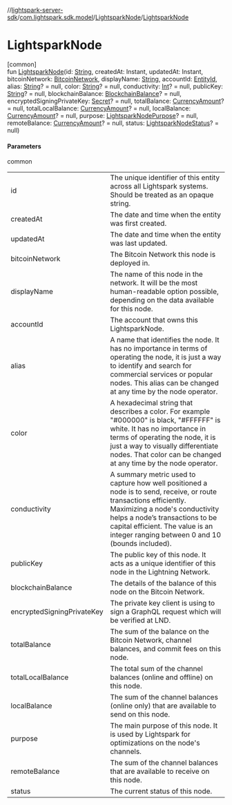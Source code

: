 //[lightspark-server-sdk](../../../index.md)/[com.lightspark.sdk.model](../index.md)/[LightsparkNode](index.md)/[LightsparkNode](-lightspark-node.md)

# LightsparkNode

[common]\
fun [LightsparkNode](-lightspark-node.md)(id: [String](https://kotlinlang.org/api/latest/jvm/stdlib/kotlin/-string/index.html), createdAt: Instant, updatedAt: Instant, bitcoinNetwork: [BitcoinNetwork](../-bitcoin-network/index.md), displayName: [String](https://kotlinlang.org/api/latest/jvm/stdlib/kotlin/-string/index.html), accountId: [EntityId](../-entity-id/index.md), alias: [String](https://kotlinlang.org/api/latest/jvm/stdlib/kotlin/-string/index.html)? = null, color: [String](https://kotlinlang.org/api/latest/jvm/stdlib/kotlin/-string/index.html)? = null, conductivity: [Int](https://kotlinlang.org/api/latest/jvm/stdlib/kotlin/-int/index.html)? = null, publicKey: [String](https://kotlinlang.org/api/latest/jvm/stdlib/kotlin/-string/index.html)? = null, blockchainBalance: [BlockchainBalance](../-blockchain-balance/index.md)? = null, encryptedSigningPrivateKey: [Secret](../-secret/index.md)? = null, totalBalance: [CurrencyAmount](../-currency-amount/index.md)? = null, totalLocalBalance: [CurrencyAmount](../-currency-amount/index.md)? = null, localBalance: [CurrencyAmount](../-currency-amount/index.md)? = null, purpose: [LightsparkNodePurpose](../-lightspark-node-purpose/index.md)? = null, remoteBalance: [CurrencyAmount](../-currency-amount/index.md)? = null, status: [LightsparkNodeStatus](../-lightspark-node-status/index.md)? = null)

#### Parameters

common

| | |
|---|---|
| id | The unique identifier of this entity across all Lightspark systems. Should be treated as an opaque string. |
| createdAt | The date and time when the entity was first created. |
| updatedAt | The date and time when the entity was last updated. |
| bitcoinNetwork | The Bitcoin Network this node is deployed in. |
| displayName | The name of this node in the network. It will be the most human-readable option possible, depending on the data available for this node. |
| accountId | The account that owns this LightsparkNode. |
| alias | A name that identifies the node. It has no importance in terms of operating the node, it is just a way to identify and search for commercial services or popular nodes. This alias can be changed at any time by the node operator. |
| color | A hexadecimal string that describes a color. For example &quot;#000000&quot; is black, &quot;#FFFFFF&quot; is white. It has no importance in terms of operating the node, it is just a way to visually differentiate nodes. That color can be changed at any time by the node operator. |
| conductivity | A summary metric used to capture how well positioned a node is to send, receive, or route transactions efficiently. Maximizing a node's conductivity helps a node’s transactions to be capital efficient. The value is an integer ranging between 0 and 10 (bounds included). |
| publicKey | The public key of this node. It acts as a unique identifier of this node in the Lightning Network. |
| blockchainBalance | The details of the balance of this node on the Bitcoin Network. |
| encryptedSigningPrivateKey | The private key client is using to sign a GraphQL request which will be verified at LND. |
| totalBalance | The sum of the balance on the Bitcoin Network, channel balances, and commit fees on this node. |
| totalLocalBalance | The total sum of the channel balances (online and offline) on this node. |
| localBalance | The sum of the channel balances (online only) that are available to send on this node. |
| purpose | The main purpose of this node. It is used by Lightspark for optimizations on the node's channels. |
| remoteBalance | The sum of the channel balances that are available to receive on this node. |
| status | The current status of this node. |
